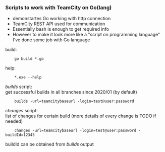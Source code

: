 ### Scripts to work with TeamCity on Go(lang)  
* demonstartes Go working with http connection  
* TeamCity REST API used for communication  
* Essentially bash is enough to get required info  
* However to make it look more like a "script on programming language" I've done some job with Go language  

build:

        go build *.go 

help:

        *.exe --help

*builds* script:  
get successful builds in all branches since 2020/01 (by default)

        builds -url=teamcitybaseurl -login=test@user:password  

*changes* script:  
list of changes for certain build (more details of every change is TODO if needed)

        changes -url=teamcitybaseurl -login=test@user:password -buildId=12345

buildId can be obtained from *builds* output

